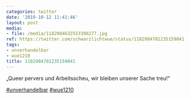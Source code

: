 ```yaml
---
categories: twitter
date: '2019-10-12 11:41:46'
layout: post
media:
- file: /media/1182984632553398277.jpg
ref: https://twitter.com/schwarzlichtwue/status/1182984701235159041
tags:
- unverhandelbar
- wue1210
title: 1182984701235159041
---
```

„Queer pervers und Arbeitsscheu, wir bleiben unserer Sache treu!“

[#unverhandelbar](/t/unverhandelbar) [#wue1210](/t/wue1210)  